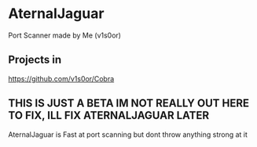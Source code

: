 # AternalJaguar
Port Scanner made by Me (v1s0or)

## Projects in
https://github.com/v1s0or/Cobra

## THIS IS JUST A BETA IM NOT REALLY OUT HERE TO FIX, ILL FIX ATERNALJAGUAR LATER
AternalJaguar is Fast at port scanning but dont throw anything strong at it

